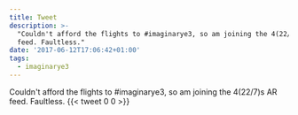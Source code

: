 ```yaml
---
title: Tweet
description: >-
  "Couldn't afford the flights to #imaginarye3, so am joining the 4(22/7)s AR
  feed. Faultless."
date: '2017-06-12T17:06:42+01:00'
tags:
  - imaginarye3
---
```

Couldn't afford the flights to #imaginarye3, so am joining the 4(22/7)s AR feed. Faultless.
      {{< tweet 0 0 >}}
    
